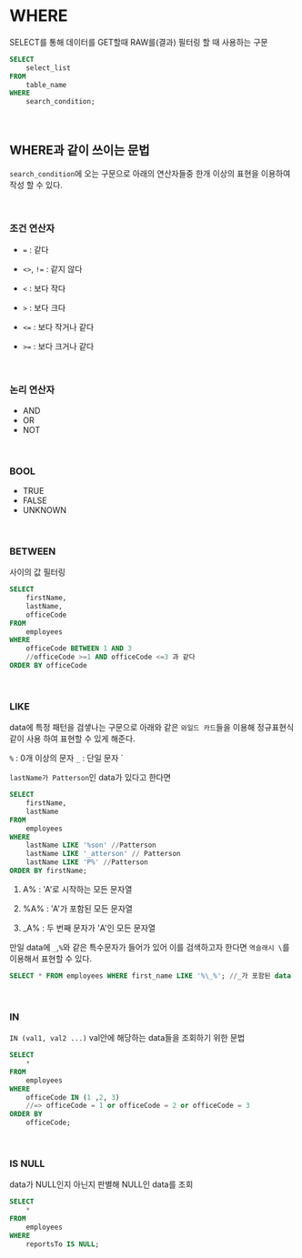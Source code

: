 # WHERE

SELECT를 통해 데이터를 GET할때 RAW를(결과) 필터링 할 때 사용하는 구문

```SQL
SELECT
    select_list
FROM
    table_name
WHERE
    search_condition;
```

<br>

## WHERE과 같이 쓰이는 문법

`search_condition`에 오는 구문으로 아래의 연산자들중 한개 이상의 표현을 이용하여 작성 할 수 있다.

<br>

### 조건 연산자

- `=` : 같다

- `<>`, `!=` : 같지 않다
- `<` : 보다 작다
- `>` : 보다 크다
- `<=` : 보다 작거나 같다
- `>=` : 보다 크거나 같다

<br>

### 논리 연산자

- AND
- OR
- NOT

<br>

### BOOL

- TRUE
- FALSE
- UNKNOWN

<br>

### BETWEEN

사이의 값 필터링

```SQL
SELECT
    firstName,
    lastName,
    officeCode
FROM
    employees
WHERE
    officeCode BETWEEN 1 AND 3
    //officeCode >=1 AND officeCode <=3 과 같다
ORDER BY officeCode
```

<br>

### LIKE

data에 특정 패턴을 검샣나는 구문으로 아래와 같은 `와일드 카드`들을 이용해 정규표현식같이 사용 하여 표현할 수 있게 해준다.

`%` : 0개 이상의 문자
`_` : 단일 문자
`

`lastName가 Patterson`인 data가 있다고 한다면

```sql
SELECT
    firstName,
    lastName
FROM
    employees
WHERE
    lastName LIKE '%son' //Patterson
    lastName LIKE '_atterson' // Patterson
    lastName LIKE 'P%' //Patterson
ORDER BY firstName;
```

1. A% : 'A'로 시작하는 모든 문자열
2. %A% : 'A'가 포함된 모든 문자열

3. \_A% : 두 번째 문자가 'A'인 모든 문자열

만일 data에 `_`,`%`와 같은 특수문자가 들어가 있어 이를 검색하고자 한다면 `역슬래시 \`를 이용해서 표현할 수 있다.

```sql
SELECT * FROM employees WHERE first_name LIKE '%\_%'; //_가 포함된 data
```

<br>

### IN

`IN (val1, val2 ...)` val안에 해당하는 data들을 조회하기 위한 문법

```sql
SELECT
    *
FROM
    employees
WHERE
    officeCode IN (1 ,2, 3)
    //=> officeCode = 1 or officeCode = 2 or officeCode = 3
ORDER BY
    officeCode;
```

<br>

### IS NULL

data가 NULL인지 아닌지 판별해 NULL인 data를 조회

```sql
SELECT
    *
FROM
    employees
WHERE
    reportsTo IS NULL;
```

